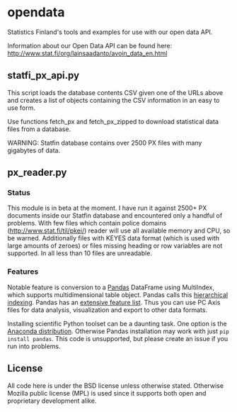 # opendata

Statistics Finland's tools and examples for use with our open data API.

Information about our Open Data API can be found here: http://www.stat.fi/org/lainsaadanto/avoin_data_en.html

## statfi_px_api.py

This script loads the database contents CSV given one of the URLs above and creates a list of objects containing the CSV information in an easy to use form.

Use functions fetch_px and fetch_px_zipped to download statistical data files from a database.

WARNING: Statfin database contains over 2500 PX files with many gigabytes of data. 

## px_reader.py

### Status

This module is in beta at the moment. I have run it against 2500+ PX documents inside our Statfin database and encountered only a handful of problems. With few files which contain police domains (http://www.stat.fi/til/pkei/) reader will use all available memory and CPU, so be warned. Additionally files with KEYES data format (which is used with large amounts of zeroes) or files missing heading or row variables are not supported. In all less than 10 files are unreadable.

### Features

Notable feature is conversion to a [Pandas][pandas] DataFrame using MultiIndex, which supports multidimensional table object. Pandas calls this [hierarchical indexing][pandas indexing]. Pandas has an [extensive feature list][pandas features]. Thus you can use PC Axis files for data analysis, visualization and export to other data formats.

Installing scientific Python toolset can be a daunting task. One option is the [Anaconda distribution][anaconda]. Otherwise Pandas installation may work with just `pip install pandas`. This code is unsupported, but please create an issue if you run into problems.

[anaconda]: http://continuum.io/downloads.html
[pandas]: http://pandas.pydata.org/
[pandas features]: http://pandas.pydata.org/#library-highlights
[pandas indexing]: http://pandas.pydata.org/pandas-docs/stable/indexing.html#hierarchical-indexing-multiindex

License
-------

All code here is under the BSD license unless otherwise stated. Otherwise Mozilla public license (MPL) is used since it supports both open and proprietary development alike.
